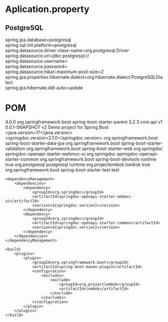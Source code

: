 # Aplication.property

## PostgreSQL

spring.jpa.database=postgresql<br>
spring.sql.init.platform=postgresql<br>
spring.datasource.driver-class-name=org.postgresql.Driver<br>
spring.datasource.url=jdbc:postgresql://<br>
spring.datasource.username=<br>
spring.datasource.password=<br>
spring.datasource.hikari.maximum-pool-size=2<br>
spring.jpa.properties.hibernate.dialect=org.hibernate.dialect.PostgreSQLDialect<br>
spring.jpa.hibernate.ddl-auto=update<br>

# POM

<?xml version="1.0" encoding="UTF-8"?>
<project xmlns="http://maven.apache.org/POM/4.0.0" xmlns:xsi="http://www.w3.org/2001/XMLSchema-instance"
	xsi:schemaLocation="http://maven.apache.org/POM/4.0.0 https://maven.apache.org/xsd/maven-4.0.0.xsd">
	<modelVersion>4.0.0</modelVersion>
	<parent>
		<groupId>org.springframework.boot</groupId>
		<artifactId>spring-boot-starter-parent</artifactId>
		<version>3.2.3</version>
		<relativePath/> <!-- lookup parent from repository -->
	</parent>
	<groupId>com.api</groupId>
	<artifactId>v1</artifactId>
	<version>0.0.1-SNAPSHOT</version>
	<name>v2</name>
	<description>Demo project for Spring Boot</description>
	<properties>
		<java.version>17</java.version>
		<springdoc.version>2.1.0</springdoc.version>
	</properties>
	<dependencies>
		<dependency>
			<groupId>org.springframework.boot</groupId>
			<artifactId>spring-boot-starter-data-jpa</artifactId>
		</dependency>
		<dependency>
			<groupId>org.springframework.boot</groupId>
			<artifactId>spring-boot-starter-validation</artifactId>
		</dependency>
		<dependency>
			<groupId>org.springframework.boot</groupId>
			<artifactId>spring-boot-starter-web</artifactId>
		</dependency>
		<dependency>
			<groupId>org.springdoc</groupId>
			<artifactId>springdoc-openapi-starter-webmvc-ui</artifactId>
		</dependency>
		<dependency>
			<groupId>org.springdoc</groupId>
			<artifactId>springdoc-openapi-starter-common</artifactId>
		</dependency>
		<dependency>
			<groupId>org.springframework.boot</groupId>
			<artifactId>spring-boot-devtools</artifactId>
			<scope>runtime</scope>
			<optional>true</optional>
		</dependency>
		<dependency>
			<groupId>org.postgresql</groupId>
			<artifactId>postgresql</artifactId>
			<scope>runtime</scope>
		</dependency>
		<dependency>
			<groupId>org.projectlombok</groupId>
			<artifactId>lombok</artifactId>
			<optional>true</optional>
		</dependency>
		<dependency>
			<groupId>org.springframework.boot</groupId>
			<artifactId>spring-boot-starter-test</artifactId>
			<scope>test</scope>
		</dependency>
	</dependencies>

	<dependencyManagement>
		<dependencies>
			<dependency>
				<groupId>org.springdoc</groupId>
				<artifactId>springdoc-openapi-starter-webmvc-ui</artifactId>
				<version>${springdoc.version}</version>
			</dependency>
			<dependency>
				<groupId>org.springdoc</groupId>
				<artifactId>springdoc-openapi-starter-common</artifactId>
				<version>${springdoc.version}</version>
			</dependency>
		</dependencies>
	</dependencyManagement>

	<build>
		<plugins>
			<plugin>
				<groupId>org.springframework.boot</groupId>
				<artifactId>spring-boot-maven-plugin</artifactId>
				<configuration>
					<excludes>
						<exclude>
							<groupId>org.projectlombok</groupId>
							<artifactId>lombok</artifactId>
						</exclude>
					</excludes>
				</configuration>
			</plugin>
		</plugins>
	</build>

</project>

